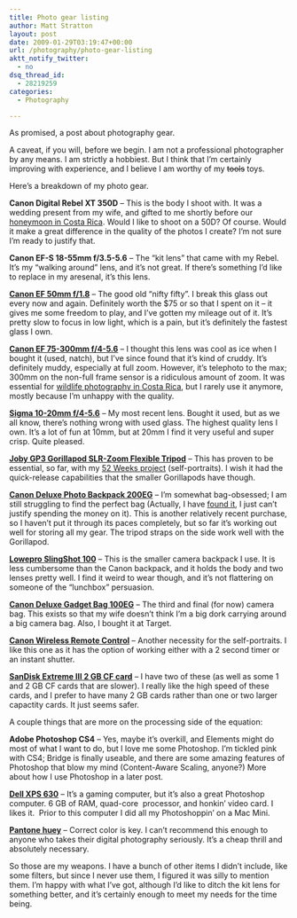 ```yaml
---
title: Photo gear listing
author: Matt Stratton
layout: post
date: 2009-01-29T03:19:47+00:00
url: /photography/photo-gear-listing
aktt_notify_twitter:
  - no
dsq_thread_id:
  - 28219259
categories:
  - Photography

---
```

As promised, a post about photography gear.

A caveat, if you will, before we begin. I am not a professional photographer by any means. I am strictly a hobbiest. But I think that I&#8217;m certainly improving with experience, and I believe I am worthy of my <span style="text-decoration: line-through;">tools</span> toys.

Here&#8217;s a breakdown of my photo gear.

**Canon Digital Rebel XT 350D** &#8211; This is the body I shoot with. It was a wedding present from my wife, and gifted to me shortly before our <a href="http://www.flickr.com/photos/mugsy/collections/72157600317322284/" target="_blank">honeymoon in Costa Rica</a>. Would I like to shoot on a 50D? Of course. Would it make a great difference in the quality of the photos I create? I&#8217;m not sure I&#8217;m ready to justify that.

**Canon EF-S 18-55mm f/3.5-5.6** &#8211; The &#8220;kit lens&#8221; that came with my Rebel. It&#8217;s my &#8220;walking around&#8221; lens, and it&#8217;s not great. If there&#8217;s something I&#8217;d like to replace in my aresenal, it&#8217;s this lens.

<a href="http://www.amazon.com/Canon-50mm-1-8-Camera-Lens/dp/B00007E7JU%3FSubscriptionId%3D02E5W5871AJF7PMMMS82%26tag%3Dstraigeyefort-20%26linkCode%3Dxm2%26camp%3D2025%26creative%3D165953%26creativeASIN%3DB00007E7JU" target="_blank"><strong>Canon EF 50mm f/1.8</strong></a> &#8211; The good old &#8220;nifty fifty&#8221;. I break this glass out every now and again. Definitely worth the $75 or so that I spent on it &#8211; it gives me some freedom to play, and I&#8217;ve gotten my mileage out of it. It&#8217;s pretty slow to focus in low light, which is a pain, but it&#8217;s definitely the fastest glass I own.

<a href="http://www.amazon.com/Canon-75-300mm-4-5-6-Telephoto-Cameras/dp/B00004THD0%3FSubscriptionId%3D02E5W5871AJF7PMMMS82%26tag%3Dstraigeyefort-20%26linkCode%3Dxm2%26camp%3D2025%26creative%3D165953%26creativeASIN%3DB00004THD0" target="_blank"><strong>Canon EF 75</strong><strong>-300mm f/4-5.6</strong></a> &#8211; I thought this lens was cool as ice when I bought it (used, natch), but I&#8217;ve since found that it&#8217;s kind of cruddy. It&#8217;s definitely muddy, especially at full zoom. However, it&#8217;s telephoto to the max; 300mm on the non-full frame sensor is a ridiculous amount of zoom. It was essential for <a href="http://www.flickr.com/photos/mugsy/sets/72157600320469059/" target="_blank">wildlife photography in Costa Rica</a>, but I rarely use it anymore, mostly because I&#8217;m unhappy with the quality.

<a href="http://www.amazon.com/Sigma-10-20mm-4-5-6-Digital-Cameras/dp/B0007U00X0%3FSubscriptionId%3D02E5W5871AJF7PMMMS82%26tag%3Dstraigeyefort-20%26linkCode%3Dxm2%26camp%3D2025%26creative%3D165953%26creativeASIN%3DB0007U00X0" target="_blank"><strong>Sigma 10-20mm f/4-5.6</strong></a> &#8211; My most recent lens. Bought it used, but as we all know, there&#8217;s nothing wrong with used glass. The highest quality lens I own. It&#8217;s a lot of fun at 10mm, but at 20mm I find it very useful and super crisp. Quite pleased.

<a href="http://www.amazon.com/Joby-Gorillapod-SLR-Zoom-Flexible-Digital/dp/B000KFRSG4%3FSubscriptionId%3D02E5W5871AJF7PMMMS82%26tag%3Dstraigeyefort-20%26linkCode%3Dxm2%26camp%3D2025%26creative%3D165953%26creativeASIN%3DB000KFRSG4" target="_blank"><strong>Joby GP3 Gorillapod SLR-Zoom Flexible Tripod</strong></a> &#8211; This has proven to be essential, so far, with my <a href="http://www.flickr.com/photos/mugsy/sets/72157612213865503/" target="_blank">52 Weeks project</a> (self-portraits). I wish it had the quick-release capabilities that the smaller Gorillapods have though.

<a href="http://www.amazon.com/Canon-Deluxe-Backpack-200EG-Cameras/dp/B00009R6TA%3FSubscriptionId%3D02E5W5871AJF7PMMMS82%26tag%3Dstraigeyefort-20%26linkCode%3Dxm2%26camp%3D2025%26creative%3D165953%26creativeASIN%3DB00009R6TA" target="_blank"><strong>Canon Deluxe Photo Backpack 200EG</strong></a> &#8211; I&#8217;m somewhat bag-obsessed; I am still struggling to find the perfect bag (Actually, I have <a href="http://www.amazon.com/gp/product/B001OOGCV2?ie=UTF8&tag=straigeyefort-20&linkCode=as2&camp=1789&creative=390957&creativeASIN=B001OOGCV2" target="_blank">found it</a>, I just can&#8217;t justify spending the money on it). This is another relatively recent purchase, so I haven&#8217;t put it through its paces completely, but so far it&#8217;s working out well for storing all my gear. The tripod straps on the side work well with the Gorillapod.

<a href="http://www.amazon.com/Lowepro-SlingShot-All-Weather-Digital-Backpack/dp/B000BAX50G%3FSubscriptionId%3D02E5W5871AJF7PMMMS82%26tag%3Dstraigeyefort-20%26linkCode%3Dxm2%26camp%3D2025%26creative%3D165953%26creativeASIN%3DB000BAX50G" target="_blank"><strong>Lowepro SlingShot 100</strong></a> &#8211; This is the smaller camera backpack I use. It is less cumbersome than the Canon backpack, and it holds the body and two lenses pretty well. I find it weird to wear though, and it&#8217;s not flattering on someone of the &#8220;lunchbox&#8221; persuasion.

<a href="http://www.amazon.com/Canon-Deluxe-Gadget-Bag-100EG/dp/B00004WCGF" target="_blank"><strong>Canon Deluxe Gadget Bag 100EG</strong></a> &#8211; The third and final (for now) camera bag. This exists so that my wife doesn&#8217;t think I&#8217;m a big dork carrying around a big camera bag. Also, I bought it at Target.

<a href="http://www.amazon.com/Canon-Wireless-Remote-Control-Digital/dp/B00004WCIC%3FSubscriptionId%3D02E5W5871AJF7PMMMS82%26tag%3Dstraigeyefort-20%26linkCode%3Dxm2%26camp%3D2025%26creative%3D165953%26creativeASIN%3DB00004WCIC" target="_blank"><strong>Canon Wireless Remote Control</strong></a> &#8211; Another necessity for the self-portraits. I like this one as it has the option of working either with a 2 second timer or an instant shutter.

<a href="http://www.amazon.com/SanDisk-Extreme-III-memory-CompactFlash/dp/B0007QU70U%3FSubscriptionId%3D02E5W5871AJF7PMMMS82%26tag%3Dstraigeyefort-20%26linkCode%3Dxm2%26camp%3D2025%26creative%3D165953%26creativeASIN%3DB0007QU70U" target="_blank"><strong>SanDisk Extreme III 2 GB CF card</strong></a> &#8211; I have two of these (as well as some 1 and 2 GB CF cards that are slower). I really like the high speed of these cards, and I prefer to have many 2 GB cards rather than one or two larger capactity cards. It just seems safer.

A couple things that are more on the processing side of the equation:

**Adobe Photoshop CS4** &#8211; Yes, maybe it&#8217;s overkill, and Elements might do most of what I want to do, but I love me some Photoshop. I&#8217;m tickled pink with CS4; Bridge is finally useable, and there are some amazing features of Photoshop that blow my mind (Content-Aware Scaling, anyone?) More about how I use Photoshop in a later post.

<a href="http://www.dell.com/content/products/productdetails.aspx/xpsdt_630" target="_blank"><strong>Dell XPS 630</strong></a> &#8211; It&#8217;s a gaming computer, but it&#8217;s also a great Photoshop computer. 6 GB of RAM, quad-core  processor, and honkin&#8217; video card. I likes it.  Prior to this computer I did all my Photoshoppin&#8217; on a Mac Mini.

<a href="http://www.amazon.com/Pantone-MEU101-huey/dp/B000CR78C4%3FSubscriptionId%3D02E5W5871AJF7PMMMS82%26tag%3Dstraigeyefort-20%26linkCode%3Dxm2%26camp%3D2025%26creative%3D165953%26creativeASIN%3DB000CR78C4" target="_blank"><strong>Pantone huey</strong></a> &#8211; Correct color is key. I can&#8217;t recommend this enough to anyone who takes their digital photography seriously. It&#8217;s a cheap thrill and absolutely necessary.

So those are my weapons. I have a bunch of other items I didn&#8217;t include, like some filters, but since I never use them, I figured it was silly to mention them. I&#8217;m happy with what I&#8217;ve got, although I&#8217;d like to ditch the kit lens for something better, and it&#8217;s certainly enough to meet my needs for the time being.